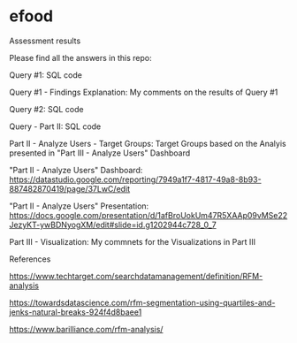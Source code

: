 # efood
Assessment results

Please find all the answers in this repo:

Query #1: SQL code

Query #1 - Findings Explanation: My comments on the results of Query #1

Query #2: SQL code

Query - Part II: SQL code

Part II - Analyze Users - Target Groups: Target Groups based on the Analyis presented in "Part III - Analyze Users" Dashboard 

"Part II - Analyze Users" Dashboard: https://datastudio.google.com/reporting/7949a1f7-4817-49a8-8b93-887482870419/page/37LwC/edit

"Part II - Analyze Users" Presentation: https://docs.google.com/presentation/d/1afBroUokUm47R5XAAp09vMSe22JezyKT-ywBDNyogXM/edit#slide=id.g1202944c728_0_7

Part III - Visualization: My commnets for the Visualizations in Part III 



References

https://www.techtarget.com/searchdatamanagement/definition/RFM-analysis

https://towardsdatascience.com/rfm-segmentation-using-quartiles-and-jenks-natural-breaks-924f4d8baee1

https://www.barilliance.com/rfm-analysis/
